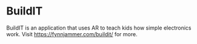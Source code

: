 # BuildIT
BuildIT is an application that uses AR to teach kids how simple electronics work. Visit https://fynnjammer.com/buildit/ for more.
